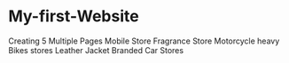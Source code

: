 # My-first-Website
Creating 5 Multiple Pages 
Mobile Store
Fragrance Store
Motorcycle heavy Bikes stores
Leather Jacket
Branded Car Stores
